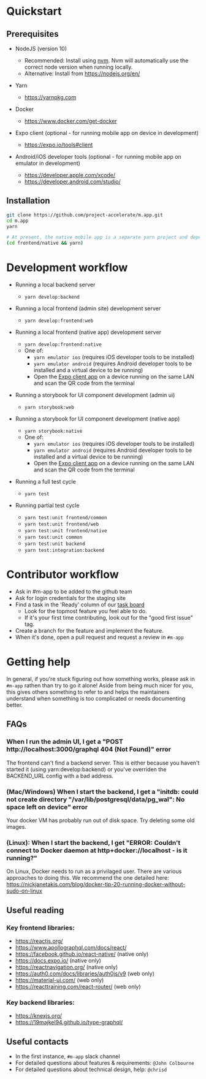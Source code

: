 # Quickstart

## Prerequisites

* NodeJS (version 10)
  * Recommended: Install using [nvm](https://github.com/creationix/nvm). Nvm will automatically use the correct node version when running locally.
  * Alternative: Install from https://nodejs.org/en/

* Yarn
  * https://yarnpkg.com

* Docker
  * https://www.docker.com/get-docker

* Expo client (optional - for running mobile app on device in development)
  * https://expo.io/tools#client

* Android/iOS developer tools (optional - for running mobile app on emulator in development)
  * https://developer.apple.com/xcode/
  * https://developer.android.com/studio/

## Installation

```bash
git clone https://github.com/project-accelerate/m.app.git
cd m.app
yarn

# At present, the native mobile app is a separate yarn project and dependencies must be installed separately
(cd frontend/native && yarn)
```

# Development workflow

* Running a local backend server
  * `yarn develop:backend`

* Running a local frontend (admin site) development server
  * `yarn develop:frontend:web`

* Running a local frontend (native app) development server
  * `yarn develop:frontend:native`
  * One of:
    * `yarn emulator ios` (requires iOS developer tools to be installed)
    * `yarn emulator android` (requires Android developer tools to be installed and a virtual device to be running)
    * Open the [Expo client app](https://expo.io/tools#client) on a device running on the same LAN and scan the QR code from the terminal

* Running a storybook for UI component development (admin ui)
  * `yarn storybook:web`

* Running a storybook for UI component development (native app)
  * `yarn storybook:native`
  * One of:
    * `yarn emulator ios` (requires iOS developer tools to be installed)
    * `yarn emulator android` (requires Android developer tools to be installed and a virtual device to be running)
    * Open the [Expo client app](https://expo.io/tools#client) on a device running on the same LAN and scan the QR code from the terminal

* Running a full test cycle
  * `yarn test`

* Running partial test cycle
  * `yarn test:unit frontend/common`
  * `yarn test:unit frontend/web`
  * `yarn test:unit frontend/native`
  * `yarn test:unit common`
  * `yarn test:unit backend`
  * `yarn test:integration:backend`

# Contributor workflow

* Ask in #m-app to be added to the github team
* Ask for login credentials for the staging site
* Find a task in the 'Ready' column of our [task board]( https://github.com/project-accelerate/m.app/projects/1)
  * Look for the topmost feature you feel able to do.
  * If it's your first time contributing, look out for the "good first issue" tag.
* Create a branch for the feature and implement the feature.
* When it's done, open a pull request and request a review in `#m-app`


# Getting help

In general, if you're stuck figuring out how something works, please ask in `#m-app` rathen than try to go it alone! Aside from being much nicer for you, this gives others something to refer to and helps the maintainers understand when something is too complicated or needs documenting better.


## FAQs

### When I run the admin UI, I get a "POST http://localhost:3000/graphql 404 (Not Found)" error

The frontend can't find a backend server. This is either because you haven't started it (using yarn:develop:backend) or you've overriden the BACKEND_URL config with a bad address.

### (Mac/Windows) When I start the backend, I get a "initdb: could not create directory "/var/lib/postgresql/data/pg_wal": No space left on device" error

Your docker VM has probably run out of disk space. Try deleting some old images.


### (Linux): When I start the backend, I get "ERROR: Couldn't connect to Docker daemon at http+docker://localhost - is it running?"

On Linux, Docker needs to run as a privilaged user. There are various approaches to doing this. We recommend the one detailed here: https://nickjanetakis.com/blog/docker-tip-20-running-docker-without-sudo-on-linux


## Useful reading

### Key frontend libraries:
* https://reactjs.org/
* https://www.apollographql.com/docs/react/
* https://facebook.github.io/react-native/ (native only)
* https://docs.expo.io/ (native only)
* https://reactnavigation.org/ (native only)
* https://auth0.com/docs/libraries/auth0js/v9 (web only)
* https://material-ui.com/ (web only)
* https://reacttraining.com/react-router/ (web only)
 
### Key backend libraries:
* https://knexjs.org/
* https://19majkel94.github.io/type-graphql/

## Useful contacts

* In the first instance, `#m-app` slack channel
* For detailed questions about features & requirements: `@John Colbourne`
* For detailed questions about technical design, help: `@chrisd` 
